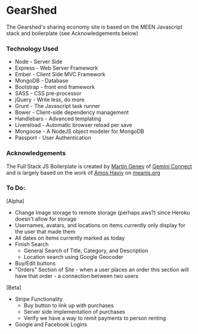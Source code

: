 GearShed 
==========================

The Gearshed's sharing economy site is based on the MEEN Javascript stack and boilerplate (see Acknowledgements below)

### Technology Used

+ Node - Server Side
+ Express - Web Server Framework
+ Ember - Client Side MVC Framework
+ MongoDB - Database
+ Bootstrap - front end framework
+ SASS - CSS pre-processor
+ jQuery - Write less, do more
+ Grunt - The Javascript task runner
+ Bower - Client-side dependency management
+ Handlebars - Advanced templating
+ Livereload - Automatic browser reload per save
+ Mongoose - A NodeJS object modeler for MongoDB
+ Passport - User Authentication


### Acknowledgements
The Full Stack JS Boilerplate is created by [Martin Genev](http://www.twitter.com/cyberseer) of [Gemini Connect](http://www.geminiconnect.com) and is largely based on the work of [Amos Haviv](https://twitter.com/amoshaviv) on [meanjs.org](http://www.meanjs.org) 

### To Do:

[Alpha]
+ Change Image storage to remote storage (perhaps aws?) since Heroku doesn't allow for storage
+ Usernames, avatars, and locations on items currently only display for the user that made them
+ All dates on items currently marked as today
+ Finish Search
	+ General Search of Title, Category, and Description
	+ Location search using Google Geocoder
+ Buy/Edit buttons
+ "Orders" Section of Site - when a user places an order this section will have that order - a connection between two users 

[Beta]
+ Stripe Functionality
	+ Buy button to link up with purchases
	+ Server side implementation of purchases
	+ Verify we have a way to remit payments to person renting 
+ Google and Facebook Logins
